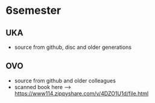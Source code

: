 # 6semester

## UKA 

- source from github, disc and older generations

## OVO

- source from github and older colleagues
- scanned book here --> https://www114.zippyshare.com/v/4DZO1U1d/file.html

